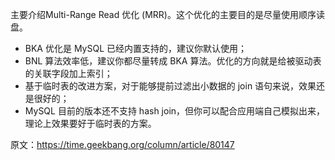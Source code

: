 

主要介绍Multi-Range Read 优化 (MRR)。这个优化的主要目的是尽量使用顺序读盘。

- BKA 优化是 MySQL 已经内置支持的，建议你默认使用；
- BNL 算法效率低，建议你都尽量转成 BKA 算法。优化的方向就是给被驱动表的关联字段加上索引；
- 基于临时表的改进方案，对于能够提前过滤出小数据的 join 语句来说，效果还是很好的；
- MySQL 目前的版本还不支持 hash join，但你可以配合应用端自己模拟出来，理论上效果要好于临时表的方案。

原文：https://time.geekbang.org/column/article/80147

